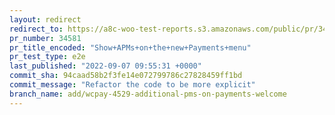 ```yaml
---
layout: redirect
redirect_to: https://a8c-woo-test-reports.s3.amazonaws.com/public/pr/34581/e2e/index.html
pr_number: 34581
pr_title_encoded: "Show+APMs+on+the+new+Payments+menu"
pr_test_type: e2e
last_published: "2022-09-07 09:55:31 +0000"
commit_sha: 94caad58b2f3fe14e072799786c27828459ff1bd
commit_message: "Refactor the code to be more explicit"
branch_name: add/wcpay-4529-additional-pms-on-payments-welcome
---
```

